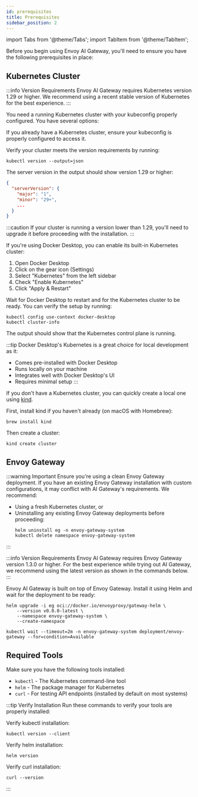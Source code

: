 ```yaml
---
id: prerequisites
title: Prerequisites
sidebar_position: 2
---
```


import Tabs from '@theme/Tabs';
import TabItem from '@theme/TabItem';

Before you begin using Envoy AI Gateway, you'll need to ensure you have the following prerequisites in place:

## Kubernetes Cluster

:::info Version Requirements
Envoy AI Gateway requires Kubernetes version 1.29 or higher. We recommend using a recent stable version of Kubernetes for the best experience.
:::

You need a running Kubernetes cluster with your kubeconfig properly configured. You have several options:

<Tabs>
<TabItem value="existing" label="Existing Cluster" default>

If you already have a Kubernetes cluster, ensure your kubeconfig is properly configured to access it.

Verify your cluster meets the version requirements by running:
```shell
kubectl version --output=json
```

The server version in the output should show version 1.29 or higher:
```json
{
  "serverVersion": {
    "major": "1",
    "minor": "29+",
    ...
  }
}
```

:::caution
If your cluster is running a version lower than 1.29, you'll need to upgrade it before proceeding with the installation.
:::

</TabItem>
<TabItem value="docker-desktop" label="Docker Desktop">

If you're using Docker Desktop, you can enable its built-in Kubernetes cluster:

1. Open Docker Desktop
2. Click on the gear icon (Settings)
3. Select "Kubernetes" from the left sidebar
4. Check "Enable Kubernetes"
5. Click "Apply & Restart"

Wait for Docker Desktop to restart and for the Kubernetes cluster to be ready. You can verify the setup by running:

```shell
kubectl config use-context docker-desktop
kubectl cluster-info
```

The output should show that the Kubernetes control plane is running.

:::tip
Docker Desktop's Kubernetes is a great choice for local development as it:
- Comes pre-installed with Docker Desktop
- Runs locally on your machine
- Integrates well with Docker Desktop's UI
- Requires minimal setup
:::

</TabItem>
<TabItem value="kind" label="Local Kind Cluster">

If you don't have a Kubernetes cluster, you can quickly create a local one using [kind](https://kind.sigs.k8s.io/).

First, install kind if you haven't already (on macOS with Homebrew):
```shell
brew install kind
```

Then create a cluster:
```shell
kind create cluster
```

</TabItem>
</Tabs>

## Envoy Gateway

:::warning Important
Ensure you're using a clean Envoy Gateway deployment. If you have an existing Envoy Gateway installation with custom configurations, it may conflict with AI Gateway's requirements. We recommend:
- Using a fresh Kubernetes cluster, or
- Uninstalling any existing Envoy Gateway deployments before proceeding:
  ```shell
  helm uninstall eg -n envoy-gateway-system
  kubectl delete namespace envoy-gateway-system
  ```
:::

:::info Version Requirements
Envoy AI Gateway requires Envoy Gateway version 1.3.0 or higher. For the best experience while trying out AI Gateway, we recommend using the latest version as shown in the commands below.
:::

Envoy AI Gateway is built on top of Envoy Gateway. Install it using Helm and wait for the deployment to be ready:

```shell
helm upgrade -i eg oci://docker.io/envoyproxy/gateway-helm \
    --version v0.0.0-latest \
    --namespace envoy-gateway-system \
    --create-namespace

kubectl wait --timeout=2m -n envoy-gateway-system deployment/envoy-gateway --for=condition=Available
```

## Required Tools

Make sure you have the following tools installed:

- `kubectl` - The Kubernetes command-line tool
- `helm` - The package manager for Kubernetes
- `curl` - For testing API endpoints (installed by default on most systems)

:::tip Verify Installation
Run these commands to verify your tools are properly installed:

Verify kubectl installation:
```shell
kubectl version --client
```

Verify helm installation:
```shell
helm version
```

Verify curl installation:
```shell
curl --version
```
:::
